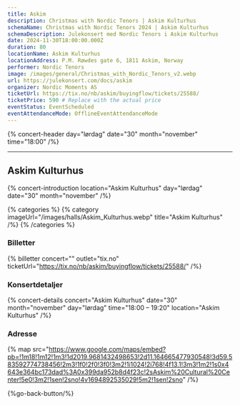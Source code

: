 ```yaml
---
title: Askim
description: Christmas with Nordic Tenors | Askim Kulturhus
schemaName: Christmas with Nordic Tenors 2024 | Askim Kulturhus
schemaDescription: Julekonsert med Nordic Tenors i Askim Kulturhus
date: 2024-11-30T18:00:00.000Z
duration: 80
locationName: Askim Kulturhus
locationAddress: P.M. Røwdes gate 6, 1811 Askim, Norway
performer: Nordic Tenors
image: /images/general/Christmas_with_Nordic_Tenors_v2.webp
url: https://julekonsert.com/docs/askim
organizer: Nordic Moments AS
ticketUrl: https://tix.no/nb/askim/buyingflow/tickets/25588/
ticketPrice: 590 # Replace with the actual price
eventStatus: EventScheduled
eventAttendanceMode: OfflineEventAttendanceMode
---
```


{% concert-header day="lørdag" date="30" month="november" time="18:00" /%}

---

## Askim Kulturhus

{% concert-introduction location="Askim Kulturhus" day="lørdag" date="30" month="november" /%}

{% categories %}
{% category imageUrl="/images/halls/Askim_Kulturhus.webp" title="Askim Kulturhus" /%}
{% /categories %}

### Billetter

{% billetter concert="" outlet="tix.no" ticketUrl="https://tix.no/nb/askim/buyingflow/tickets/25588/" /%}

### Konsertdetaljer

{% concert-details concert="Askim Kulturhus" date="30" month="november" day="lørdag" time="18:00 – 19:20" location="Askim Kulturhus" /%}

### Adresse

{% map src="https://www.google.com/maps/embed?pb=!1m18!1m12!1m3!1d2019.9681432498653!2d11.164665477930548!3d59.583592774738456!2m3!1f0!2f0!3f0!3m2!1i1024!2i768!4f13.1!3m3!1m2!1s0x4643e364bc173dad%3A0x399da952b8d4f23c!2sAskim%20Cultural%20Center!5e0!3m2!1sen!2sno!4v1694892535029!5m2!1sen!2sno" /%}

{%go-back-button/%}

